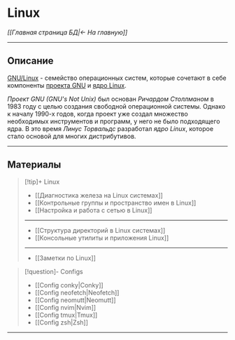 # Linux

*[[Главная страница БД|<- На главную]]*
***
## Описание

[GNU/Linux](https://ru.wikipedia.org/wiki/Linux) - семейство операционных систем, которые сочетают в себе компоненты [проекта GNU](https://ru.wikipedia.org/wiki/%D0%9F%D1%80%D0%BE%D0%B5%D0%BA%D1%82_GNU) и [ядро Linux](https://ru.wikipedia.org/wiki/%D0%AF%D0%B4%D1%80%D0%BE_Linux).

*Проект GNU (GNU's Not Unix)* был основан *Ричардом Столлманом* в 1983 году с целью создания свободной операционной системы. Однако к началу 1990-х годов, когда проект уже создал множество необходимых инструментов и программ, у него не было подходящего ядра. В это время *Линус Торвальдс* разработал *ядро Linux*, которое стало основой для многих дистрибутивов.

***
## Материалы

> [!tip]+ Linux
> - [[Диагностика железа на Linux системах]]
> - [[Контрольные группы и пространство имен в Linux]]
> - [[Настройка и работа с сетью в Linux]]
> ***
> - [[Структура директорий в Linux системах]]
> - [[Консольные утилиты и приложения Linux]]
> ***
> - [[Заметки по Linux]]

> [!question]- Configs
> - [[Config conky|Conky]]
> - [[Config neofetch|Neofetch]]
> - [[Config neomutt|Neomutt]]
> - [[Config nvim|Nvim]]
> - [[Config tmux|Tmux]]
> - [[Config zsh|Zsh]]

***